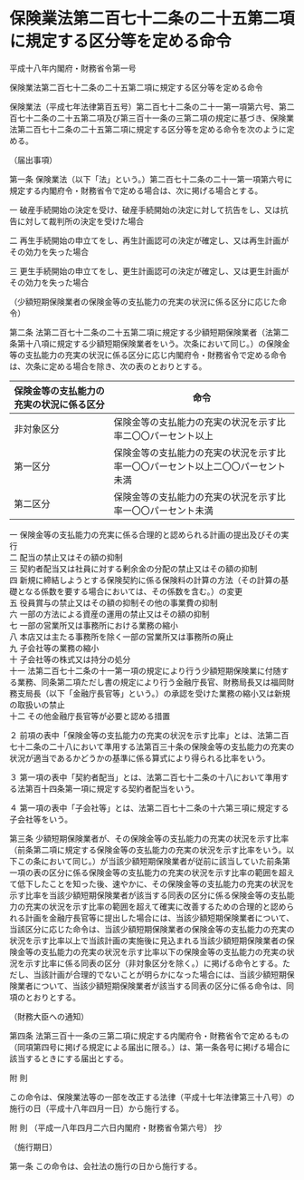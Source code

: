 # 保険業法第二百七十二条の二十五第二項に規定する区分等を定める命令

平成十八年内閣府・財務省令第一号

保険業法第二百七十二条の二十五第二項に規定する区分等を定める命令

保険業法（平成七年法律第百五号）第二百七十二条の二十一第一項第六号、第二百七十二条の二十五第二項及び第三百十一条の三第二項の規定に基づき、保険業法第二百七十二条の二十五第二項に規定する区分等を定める命令を次のように定める。

（届出事項）

第一条 保険業法（以下「法」という。）第二百七十二条の二十一第一項第六号に規定する内閣府令・財務省令で定める場合は、次に掲げる場合とする。

一 破産手続開始の決定を受け、破産手続開始の決定に対して抗告をし、又は抗告に対して裁判所の決定を受けた場合

二 再生手続開始の申立てをし、再生計画認可の決定が確定し、又は再生計画がその効力を失った場合

三 更生手続開始の申立てをし、更生計画認可の決定が確定し、又は更生計画がその効力を失った場合

（少額短期保険業者の保険金等の支払能力の充実の状況に係る区分に応じた命令）

第二条 法第二百七十二条の二十五第二項に規定する少額短期保険業者（法第二条第十八項に規定する少額短期保険業者をいう。次条において同じ。）の保険金等の支払能力の充実の状況に係る区分に応じ内閣府令・財務省令で定める命令は、次条に定める場合を除き、次の表のとおりとする。

保険金等の支払能力の充実の状況に係る区分 | 命令  
---|---  
非対象区分 | 保険金等の支払能力の充実の状況を示す比率二〇〇パーセント以上 |   
第一区分 | 保険金等の支払能力の充実の状況を示す比率一〇〇パーセント以上二〇〇パーセント未満 | 経営の健全性を確保するための合理的と認められる改善計画の提出の求め及びその実行の命令  
第二区分 | 保険金等の支払能力の充実の状況を示す比率一〇〇パーセント未満 |  次の各号に掲げる保険金等の支払能力の充実に資する措置に係る命令  
一 保険金等の支払能力の充実に係る合理的と認められる計画の提出及びその実行  
二 配当の禁止又はその額の抑制  
三 契約者配当又は社員に対する剰余金の分配の禁止又はその額の抑制  
四 新規に締結しようとする保険契約に係る保険料の計算の方法（その計算の基礎となる係数を要する場合においては、その係数を含む。）の変更  
五 役員賞与の禁止又はその額の抑制その他の事業費の抑制  
六 一部の方法による資産の運用の禁止又はその額の抑制  
七 一部の営業所又は事務所における業務の縮小  
八 本店又は主たる事務所を除く一部の営業所又は事務所の廃止  
九 子会社等の業務の縮小  
十 子会社等の株式又は持分の処分  
十一 法第二百七十二条の十一第一項の規定により行う少額短期保険業に付随する業務、同条第二項ただし書の規定により行う金融庁長官、財務局長又は福岡財務支局長（以下「金融庁長官等」という。）の承認を受けた業務の縮小又は新規の取扱いの禁止  
十二 その他金融庁長官等が必要と認める措置  
  
２ 前項の表中「保険金等の支払能力の充実の状況を示す比率」とは、法第二百七十二条の二十八において準用する法第百三十条の保険金等の支払能力の充実の状況が適当であるかどうかの基準に係る算式により得られる比率をいう。

３ 第一項の表中「契約者配当」とは、法第二百七十二条の十八において準用する法第百十四条第一項に規定する契約者配当をいう。

４ 第一項の表中「子会社等」とは、法第二百七十二条の十六第三項に規定する子会社等をいう。

第三条 少額短期保険業者が、その保険金等の支払能力の充実の状況を示す比率（前条第二項に規定する保険金等の支払能力の充実の状況を示す比率をいう。以下この条において同じ。）が当該少額短期保険業者が従前に該当していた前条第一項の表の区分に係る保険金等の支払能力の充実の状況を示す比率の範囲を超えて低下したことを知った後、速やかに、その保険金等の支払能力の充実の状況を示す比率を当該少額短期保険業者が該当する同表の区分に係る保険金等の支払能力の充実の状況を示す比率の範囲を超えて確実に改善するための合理的と認められる計画を金融庁長官等に提出した場合には、当該少額短期保険業者について、当該区分に応じた命令は、当該少額短期保険業者の保険金等の支払能力の充実の状況を示す比率以上で当該計画の実施後に見込まれる当該少額短期保険業者の保険金等の支払能力の充実の状況を示す比率以下の保険金等の支払能力の充実の状況を示す比率に係る同表の区分（非対象区分を除く。）に掲げる命令とする。ただし、当該計画が合理的でないことが明らかになった場合には、当該少額短期保険業者について、当該少額短期保険業者が該当する同表の区分に係る命令は、同項のとおりとする。

（財務大臣への通知）

第四条 法第三百十一条の三第二項に規定する内閣府令・財務省令で定めるもの（同項第四号に掲げる規定による届出に限る。）は、第一条各号に掲げる場合に該当するときにする届出とする。

附 則

この命令は、保険業法等の一部を改正する法律（平成十七年法律第三十八号）の施行の日（平成十八年四月一日）から施行する。

附 則 （平成一八年四月二六日内閣府・財務省令第六号） 抄

（施行期日）

第一条 この命令は、会社法の施行の日から施行する。
